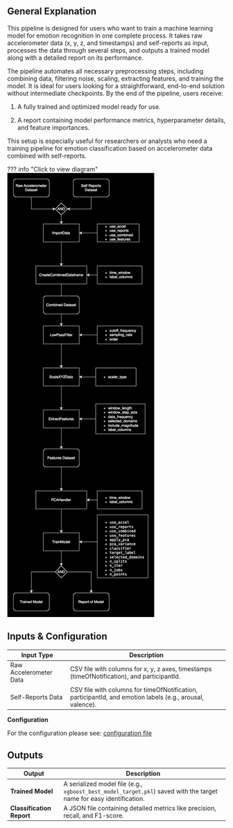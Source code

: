 ## **General Explanation**
This pipeline is designed for users who want to train a machine learning model for emotion recognition in one complete process. It takes raw accelerometer data (x, y, z, and timestamps) and self-reports as input, processes the data through several steps, and outputs a trained model along with a detailed report on its performance.

The pipeline automates all necessary preprocessing steps, including combining data, filtering noise, scaling, extracting features, and training the model. It is ideal for users looking for a straightforward, end-to-end solution without intermediate checkpoints. By the end of the pipeline, users receive:

1. A fully trained and optimized model ready for use.

2. A report containing model performance metrics, hyperparameter details, and feature importances.

This setup is especially useful for researchers or analysts who need a training pipeline for emotion classification based on accelerometer data combined with self-reports.

??? info "Click to view diagram"
    ![Overview of pipeline](images/Complete_pipeline.drawio.BG.svg)

## **Inputs & Configuration**

| **Input Type**          | **Description**                                                                 |
|-------------------------|---------------------------------------------------------------------------------|
| Raw Accelerometer Data  | CSV file with columns for x, y, z axes, timestamps (timeOfNotification), and participantId. |
| Self-Reports Data       | CSV file with columns for timeOfNotification, participantId, and emotion labels (e.g., arousal, valence). |

**Configuration**

For the configuration please see:
[configuration file](config.md)

## **Outputs**

| **Output**             | **Description**                                                                                   |
|-------------------------|---------------------------------------------------------------------------------------------------|
| **Trained Model**       | A serialized model file (e.g., `xgboost_best_model_target.pkl`) saved with the target name for easy identification. |
| **Classification Report** | A JSON file containing detailed metrics like precision, recall, and F1-score.                   |

